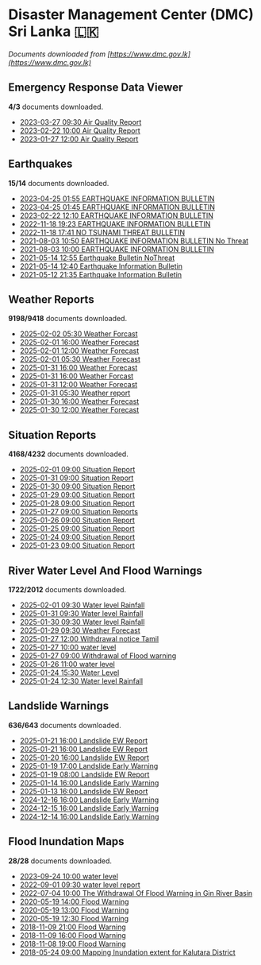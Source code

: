 # Disaster Management Center (DMC) Sri Lanka :sri_lanka:

*Documents downloaded from [https://www.dmc.gov.lk](https://www.dmc.gov.lk)*

## Emergency Response Data Viewer

**4/3** documents downloaded.

* [2023-03-27 09:30 Air Quality Report](data/emergency-response-data-viewer/20230327.0930.air-quality-report.pdf)
* [2023-02-22 10:00 Air Quality Report](data/emergency-response-data-viewer/20230222.1000.air-quality-report.pdf)
* [2023-01-27 12:00 Air Quality Report](data/emergency-response-data-viewer/20230127.1200.air-quality-report.pdf)

## Earthquakes

**15/14** documents downloaded.

* [2023-04-25 01:55 EARTHQUAKE INFORMATION BULLETIN](data/earthquakes/20230425.0155.earthquake-information-bulletin.pdf)
* [2023-04-25 01:45 EARTHQUAKE INFORMATION BULLETIN](data/earthquakes/20230425.0145.earthquake-information-bulletin.pdf)
* [2023-02-22 12:10 EARTHQUAKE INFORMATION BULLETIN](data/earthquakes/20230222.1210.earthquake-information-bulletin.pdf)
* [2022-11-18 19:23 EARTHQUAKE INFORMATION BULLETIN](data/earthquakes/20221118.1923.earthquake-information-bulletin.pdf)
* [2022-11-18 17:41 NO TSUNAMI THREAT BULLETIN](data/earthquakes/20221118.1741.no-tsunami-threat-bulletin.pdf)
* [2021-08-03 10:50 EARTHQUAKE INFORMATION BULLETIN No Threat](data/earthquakes/20210803.1050.earthquake-information-bulletin-no-threat.pdf)
* [2021-08-03 10:00 EARTHQUAKE INFORMATION BULLETIN](data/earthquakes/20210803.1000.earthquake-information-bulletin.pdf)
* [2021-05-14 12:55 Earthquake Bulletin NoThreat](data/earthquakes/20210514.1255.earthquake-bulletin-nothreat.pdf)
* [2021-05-14 12:40 Earthquake Information Bulletin](data/earthquakes/20210514.1240.earthquake-information-bulletin.pdf)
* [2021-05-12 21:35 Earthquake Information Bulletin](data/earthquakes/20210512.2135.earthquake-information-bulletin.pdf)

## Weather Reports

**9198/9418** documents downloaded.

* [2025-02-02 05:30 Weather Forcast](data/weather-reports/20250202.0530.weather-forcast.pdf)
* [2025-02-01 16:00 Weather Forecast](data/weather-reports/20250201.1600.weather-forecast.pdf)
* [2025-02-01 12:00 Weather Forecast](data/weather-reports/20250201.1200.weather-forecast.pdf)
* [2025-02-01 05:30 Weather Forecast](data/weather-reports/20250201.0530.weather-forecast.pdf)
* [2025-01-31 16:00 Weather Forecast](data/weather-reports/20250131.1600.weather-forecast.pdf)
* [2025-01-31 16:00 Weather Forcast](data/weather-reports/20250131.1600.weather-forcast.pdf)
* [2025-01-31 12:00 Weather Forecast](data/weather-reports/20250131.1200.weather-forecast.pdf)
* [2025-01-31 05:30 Weather report](data/weather-reports/20250131.0530.weather-report.pdf)
* [2025-01-30 16:00 Weather Forecast](data/weather-reports/20250130.1600.weather-forecast.pdf)
* [2025-01-30 12:00 Weather Forecast](data/weather-reports/20250130.1200.weather-forecast.pdf)

## Situation Reports

**4168/4232** documents downloaded.

* [2025-02-01 09:00 Situation Report](data/situation-reports/20250201.0900.situation-report.pdf)
* [2025-01-31 09:00 Situation Report](data/situation-reports/20250131.0900.situation-report.pdf)
* [2025-01-30 09:00 Situation Report](data/situation-reports/20250130.0900.situation-report.pdf)
* [2025-01-29 09:00 Situation Report](data/situation-reports/20250129.0900.situation-report.pdf)
* [2025-01-28 09:00 Situation Report](data/situation-reports/20250128.0900.situation-report.pdf)
* [2025-01-27 09:00 Situation Reports](data/situation-reports/20250127.0900.situation-reports.pdf)
* [2025-01-26 09:00 Situation Report](data/situation-reports/20250126.0900.situation-report.pdf)
* [2025-01-25 09:00 Situation Report](data/situation-reports/20250125.0900.situation-report.pdf)
* [2025-01-24 09:00 Situation Report](data/situation-reports/20250124.0900.situation-report.pdf)
* [2025-01-23 09:00 Situation Report](data/situation-reports/20250123.0900.situation-report.pdf)

## River Water Level And Flood Warnings

**1722/2012** documents downloaded.

* [2025-02-01 09:30 Water level  Rainfall](data/river-water-level-and-flood-warnings/20250201.0930.water-level-rainfall.jpg)
* [2025-01-31 09:30 Water level  Rainfall](data/river-water-level-and-flood-warnings/20250131.0930.water-level-rainfall.jpg)
* [2025-01-30 09:30 Water level  Rainfall](data/river-water-level-and-flood-warnings/20250130.0930.water-level-rainfall.jpg)
* [2025-01-29 09:30 Weather Forecast](data/river-water-level-and-flood-warnings/20250129.0930.weather-forecast.jpg)
* [2025-01-27 12:00 Withdrawal notice Tamil](data/river-water-level-and-flood-warnings/20250127.1200.withdrawal-notice-tamil.pdf)
* [2025-01-27 10:00 water level](data/river-water-level-and-flood-warnings/20250127.1000.water-level.jpg)
* [2025-01-27 09:00 Withdrawal of Flood warning](data/river-water-level-and-flood-warnings/20250127.0900.withdrawal-of-flood-warning.pdf)
* [2025-01-26 11:00 water level](data/river-water-level-and-flood-warnings/20250126.1100.water-level.jpg)
* [2025-01-24 15:30 Water Level](data/river-water-level-and-flood-warnings/20250124.1530.water-level.jpg)
* [2025-01-24 12:30 Water level  Rainfall](data/river-water-level-and-flood-warnings/20250124.1230.water-level-rainfall.jpg)

## Landslide Warnings

**636/643** documents downloaded.

* [2025-01-21 16:00 Landslide EW Report](data/landslide-warnings/20250121.1600.landslide-ew-report.pdf)
* [2025-01-21 16:00 Landslide EW Report](data/landslide-warnings/20250121.1600.landslide-ew-report.pdf)
* [2025-01-20 16:00 Landslide EW Report](data/landslide-warnings/20250120.1600.landslide-ew-report.pdf)
* [2025-01-19 17:00 Landslide Early Warning](data/landslide-warnings/20250119.1700.landslide-early-warning.pdf)
* [2025-01-19 08:00 Landslide EW Report](data/landslide-warnings/20250119.0800.landslide-ew-report.pdf)
* [2025-01-14 16:00 Landslide Early Warning](data/landslide-warnings/20250114.1600.landslide-early-warning.pdf)
* [2025-01-13 16:00 Landslide EW Report](data/landslide-warnings/20250113.1600.landslide-ew-report.pdf)
* [2024-12-16 16:00 Landslide Early Warning](data/landslide-warnings/20241216.1600.landslide-early-warning.pdf)
* [2024-12-15 16:00 Landslide Early Warning](data/landslide-warnings/20241215.1600.landslide-early-warning.pdf)
* [2024-12-14 16:00 Landslide Early Warning](data/landslide-warnings/20241214.1600.landslide-early-warning.pdf)

## Flood Inundation Maps

**28/28** documents downloaded.

* [2023-09-24 10:00 water level](data/flood-inundation-maps/20230924.1000.water-level.pdf)
* [2022-09-01 09:30 water level report](data/flood-inundation-maps/20220901.0930.water-level-report.pdf)
* [2022-07-04 10:00 The Withdrawal Of Flood Warning in Gin River Basin](data/flood-inundation-maps/20220704.1000.the-withdrawal-of-flood-warning-in-gin-river-basin.pdf)
* [2020-05-19 14:00 Flood Warning](data/flood-inundation-maps/20200519.1400.flood-warning.pdf)
* [2020-05-19 13:00 Flood Warning](data/flood-inundation-maps/20200519.1300.flood-warning.pdf)
* [2020-05-19 12:30 Flood Warning](data/flood-inundation-maps/20200519.1230.flood-warning.pdf)
* [2018-11-09 21:00 Flood Warning](data/flood-inundation-maps/20181109.2100.flood-warning.PDF)
* [2018-11-09 16:00 Flood Warning](data/flood-inundation-maps/20181109.1600.flood-warning.PDF)
* [2018-11-08 19:00 Flood Warning](data/flood-inundation-maps/20181108.1900.flood-warning.PDF)
* [2018-05-24 09:00 Mapping Inundation extent for Kalutara District](data/flood-inundation-maps/20180524.0900.mapping-inundation-extent-for-kalutara-district.pdf)
